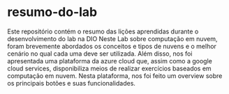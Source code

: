 # resumo-do-lab
Este repositório contém o resumo das lições aprendidas durante o desenvolvimento do lab na DIO
Neste Lab sobre computação em nuvem, foram brevemente abordados os conceitos e tipos de nuvens e o melhor cenário no qual cada uma deve ser utilizada.
Além disso, nos foi apresentada uma plataforma da azure cloud que, assim como a google cloud services, disponibiliza meios de realizar exercícios baseados em computação em nuvem.
Nesta plataforma, nos foi feito um overview sobre os principais botões e suas funcionalidades.
